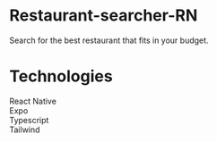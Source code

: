 # Restaurant-searcher-RN
Search for the best restaurant that fits in your budget.

# Technologies
React Native
<br>
Expo
<br>
Typescript
<br>
Tailwind
